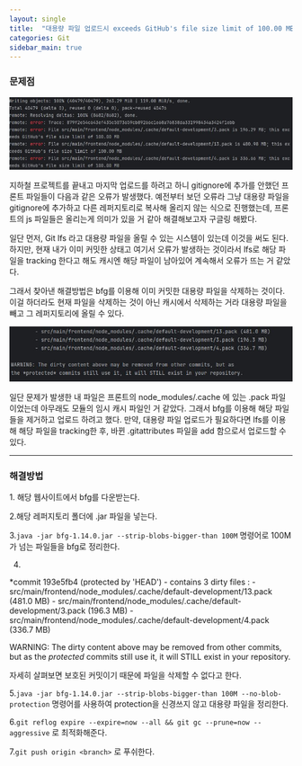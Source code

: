 ```yaml
---
layout: single
title:  "대용량 파일 업로드시 exceeds GitHub's file size limit of 100.00 MB 오류"
categories: Git
sidebar_main: true
---
```


### 문제점

![](/assets/images/20240704/bfg1.JPG)

지하철 프로젝트를 끝내고 마지막 업로드를 하려고 하니 gitignore에 추가를 안했던 프론트 파일들이 다음과 같은 오류가 발생했다. 예전부터 보던 오류라 그냥 대용량 파일을 gitignore에 추가하고 다른 레퍼지토리로 복사해 올리지 않는 식으로 진행했는데, 프론트의 js 파일들은 올리는게 의미가 있을 거 같아 해결해보고자 구글링 해봤다.
<br/>

일단 먼저, Git lfs 라고 대용량 파일을 올릴 수 있는 시스템이 있는데 이것을 써도 된다. 하지만, 현재 내가 이미 커밋한 상태고 여기서 오류가 발생하는 것이라서 lfs로 해당 파일을 tracking 한다고 해도 캐시엔 해당 파일이 남아있어 계속해서 오류가 뜨는 거 같았다.

그래서 찾아낸 해결방법은 bfg를 이용해 이미 커밋한 대용량 파일을 삭제하는 것이다.
이걸 하더라도 현재 파일을 삭제하는 것이 아닌 캐시에서 삭제하는 거라 대용량 파일을 빼고 그 레퍼지토리에 올릴 수 있다.

![](/assets/images/20240704/bfg2.JPG)

일단 문제가 발생한 내 파일은 프론트의 node_modules/.cache 에 있는 .pack 파일이었는데 아무래도 모듈의 임시 캐시 파일인 거 같았다. 그래서 bfg를 이용해 해당 파일들을 제거하고 업로드 하려고 했다. 만약, 대용량 파일 업로드가 필요하다면 lfs를 이용해 해당 파일을 tracking한 후, 바뀐 .gitattributes 파일을 add 함으로서 업로드할 수 있다.
<br/>
<hr/>

### 해결방법

1.[](https://rtyley.github.io/bfg-repo-cleaner/) 해당 웹사이트에서 bfg를 다운받는다.

2.해당 레퍼지토리 폴더에 .jar 파일을 넣는다.

3.`java -jar bfg-1.14.0.jar --strip-blobs-bigger-than 100M` 명령어로 100M가 넘는 파일들을 bfg로 정리한다.

4.

*commit 193e5fb4 (protected by 'HEAD') - contains 3 dirty files : 
        - src/main/frontend/node_modules/.cache/default-development/13.pack (481.0 MB)
        - src/main/frontend/node_modules/.cache/default-development/3.pack (196.3 MB)
        - src/main/frontend/node_modules/.cache/default-development/4.pack (336.7 MB)

WARNING: The dirty content above may be removed from other commits, but as
the *protected* commits still use it, it will STILL exist in your repository.

자세히 살펴보면 보호된 커밋이기 때문에 파일을 삭제할 수 없다고 한다.

5.`java -jar bfg-1.14.0.jar --strip-blobs-bigger-than 100M --no-blob-protection` 명령어를 사용하여 protection을 신경쓰지 않고 대용량 파일을 정리한다.

6.`git reflog expire --expire=now --all && git gc --prune=now --aggressive` 로 최적화해준다.

7.`git push origin <branch>` 로 푸쉬한다.




